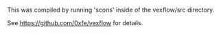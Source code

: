 This was compiled by running 'scons' inside of the vexflow/src directory.

See https://github.com/0xfe/vexflow for details.
